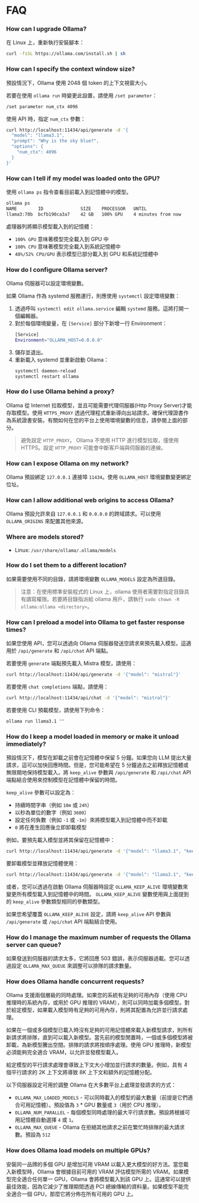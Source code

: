 # FAQ

### How can I upgrade Ollama?

在 Linux 上，重新執行安裝腳本：

```bash
curl -fsSL https://ollama.com/install.sh | sh
```

### How can I specify the context window size?

預設情況下，Ollama 使用 2048 個 token 的上下文視窗大小。

若要在使用 `ollama run` 時變更此設置，請使用 `/set parameter`：

```bash
/set parameter num_ctx 4096
```

使用 API ​​時，指定 `num_ctx` 參數：

```bash
curl http://localhost:11434/api/generate -d '{
  "model": "llama3.1",
  "prompt": "Why is the sky blue?",
  "options": {
    "num_ctx": 4096
  }
}'
```

### How can I tell if my model was loaded onto the GPU?

使用 `ollama ps` 指令查看目前載入到記憶體中的模型。

```bash
ollama ps
NAME      	ID          	SIZE 	PROCESSOR	UNTIL
llama3:70b	bcfb190ca3a7	42 GB	100% GPU 	4 minutes from now
```

處理器列將顯示模型載入到的記憶體：

- `100% GPU` 意味著模型完全載入到 GPU 中
- `100% CPU` 意味著模型完全載入到系統記憶體中
- `48%/52% CPU/GPU` 表示模型已部分載入到 GPU 和系統記憶體中

### How do I configure Ollama server?

Ollama 伺服器可以設定環境變數。

如果 Ollama 作為 systemd 服務運行，則應使用 `systemctl` 設定環境變數：

1. 透過呼叫 `systemctl edit ollama.service` 編輯 `systemd` 服務。這將打開一個編輯器。
2. 對於每個環境變量，在 `[Service]` 部分下新增一行 Environment：
    ```bash
    [Service]
    Environment="OLLAMA_HOST=0.0.0.0"
    ```
3. 儲存並退出。
4. 重新載入 systemd 並重新啟動 Ollama：
    ```bash
    systemctl daemon-reload
    systemctl restart ollama
    ```

### How do I use Ollama behind a proxy?

Ollama 從 Internet 拉取模型，並且可能需要代理伺服器(Http Proxy Server)才能存取模型。使用 `HTTPS_PROXY` 透過代理程式重新導向出站請求。確保代理證書作為系統證書安裝。有關如何在您的平台上使用環境變數的信息，請參閱上面的部分。

> 避免設定 `HTTP_PROXY`。 Ollama 不使用 HTTP 進行模型拉取，僅使用 HTTPS。設定 `HTTP_PROXY` 可能會中斷客戶端與伺服器的連線。

### How can I expose Ollama on my network?

Ollama 預設綁定 `127.0.0.1` 連接埠 `11434`。使用 `OLLAMA_HOST` 環境變數變更綁定位址。

### How can I allow additional web origins to access Ollama?

Ollama 預設允許來自 `127.0.0.1` 和 `0.0.0.0` 的跨域請求。可以使用 `OLLAMA_ORIGINS` 來配置其他來源。

### Where are models stored?

- Linux: `/usr/share/ollama/.ollama/models`

### How do I set them to a different location?

如果需要使用不同的目錄，請將環境變數 `OLLAMA_MODELS` 設定為所選目錄。

> 注意：在使用標準安裝程式的 Linux 上，ollama 使用者需要對指定目錄具有讀寫權限。若要將目錄指派給 ollama 用戶，請執行 `sudo chown -R ollama:ollama <directory>`。

### How can I preload a model into Ollama to get faster response times?

如果您使用 API，您可以透過向 Ollama 伺服器發送空請求來預先載入模型。這適用於 `/api/generate` 和 `/api/chat` API 端點。

若要使用 `generate` 端點預先載入 Mistra 模型，請使用：

```bash
curl http://localhost:11434/api/generate -d '{"model": "mistral"}'
```

若要使用 `chat completions` 端點，請使用：

```bash
curl http://localhost:11434/api/chat -d '{"model": "mistral"}'
```

若要使用 CLI 預載模型，請使用下列命令：

```bash
ollama run llama3.1 ""
```

### How do I keep a model loaded in memory or make it unload immediately?

預設情況下，模型在卸載之前會在記憶體中保留 5 分鐘。如果您向 LLM 提出大量請求，這可以加快回應時間。但是，您可能希望在 5 分鐘過去之前釋放記憶體或無限期地保持模型載入。將 `keep_alive` 參數與 `/api/generate` 和 `/api/chat` API 端點結合使用來控制模型在記憶體中保留的時間。

`keep_alive` 參數可以設定為：

- 持續時間字串（例如 `10m` 或 `24h`）
- 以秒為單位的數字（例如 `3600`）
- 設定任何負數（例如 `-1` 或 `-1m`）來將模型載入到記憶體中而不卸載
- `0` 將在產生回應後立即卸載模型

例如，要預先載入模型並將其保留在記憶體中：

```bash
curl http://localhost:11434/api/generate -d '{"model": "llama3.1", "keep_alive": -1}'
```

要卸載模型並釋放記憶體使用：

```bash
curl http://localhost:11434/api/generate -d '{"model": "llama3.1", "keep_alive": 0}'
```

或者，您可以透過在啟動 Ollama 伺服器時設定 `OLLAMA_KEEP_ALIVE` 環境變數來變更所有模型載入到記憶體中的時間。 `OLLAMA_KEEP_ALIVE` 變數使用與上面提到的 `keep_alive` 參數類型相同的參數類型。

如果您希望覆蓋 `OLLAMA_KEEP_ALIVE` 設定，請將 `keep_alive` API 參數與 `/api/generate` 或 `/api/chat` API 端點結合使用。


### How do I manage the maximum number of requests the Ollama server can queue?

如果發送到伺服器的請求太多，它將回應 503 錯誤，表示伺服器過載。您可以透過設定 `OLLAMA_MAX_QUEUE` 來調整可以排隊的請求數量。

### How does Ollama handle concurrent requests?

Ollama 支援兩個層級的同時處理。如果您的系統有足夠的可用內存（使用 CPU 推理時的系統內存，或用於 GPU 推理的 VRAM），則可以同時加載多個模型。對於給定模型，如果載入模型時有足夠的可用內存，則將其配置為允許並行請求處理。

如果在一個或多個模型已載入時沒有足夠的可用記憶體來載入新模型請求，則所有新請求將排隊，直到可以載入新模型。當先前的模型閒置時，一個或多個模型將被卸載，為新模型騰出空間。排隊的請求將按順序處理。使用 GPU 推理時，新模型必須能夠完全適合 VRAM，以允許並發模型載入。

給定模型的平行請求處理會導致上下文大小增加並行請求的數量。例如，具有 4 個平行請求的 2K 上下文將導致 8K 上下文和額外的記憶體分配。

以下伺服器設定可用於調整 Ollama 在大多數平台上處理並發請求的方式：

- `OLLAMA_MAX_LOADED_MODELS` - 可以同時載入的模型的最大數量（前提是它們適合可用記憶體）。預設值為 `3` * GPU 數量或 `3`（用於 CPU 推理）。
- `OLLAMA_NUM_PARALLEL` - 每個模型同時處理的最大平行請求數。預設將根據可用記憶體自動選擇 `4` 或 `1`。
- `OLLAMA_MAX_QUEUE` - Ollama 在拒絕其他請求之前在繁忙時排隊的最大請求數。預設為 `512`

### How does Ollama load models on multiple GPUs?

安裝同一品牌的多個 GPU 是增加可用 VRAM 以載入更大模型的好方法。當您載入新模型時，Ollama 會根據目前可用的 VRAM 評估模型所需的 VRAM。如果模型完全適合任何單一 GPU，Ollama 會將模型載入到該 GPU 上。這通常可以提供最佳效能，因為它減少了推理期間透過 PCI 總線傳輸的資料量。如果模型不能完全適合一個 GPU，那麼它將分佈在所有可用的 GPU 上。
